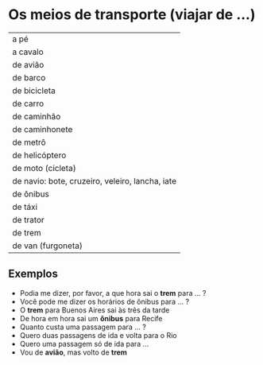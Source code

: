 # Os meios de transporte (viajar de ...)

||
| -- |
| a pé |
| a cavalo |
| de avião |
| de barco |
| de bicicleta |
| de carro |
| de caminhão |
| de caminhonete |
| de metrô |
| de helicóptero |
| de moto (cicleta) |
| de navio: bote, cruzeiro, veleiro, lancha, iate |
| de ônibus |
| de táxi |
| de trator |
| de trem |
| de van (furgoneta) |

## Exemplos

* Podia me dizer, por favor, a que hora sai o **trem** para ... ?
* Você pode me dizer os horários de ônibus para ... ?
* O **trem** para Buenos Aires sai às três da tarde
* De hora em hora sai um **ônibus** para Recife
* Quanto custa uma passagem para ... ?
* Quero duas passagens de ida e volta para o Rio
* Quero uma passagem só de ida para ...
* Vou de **avião**, mas volto de **trem**
